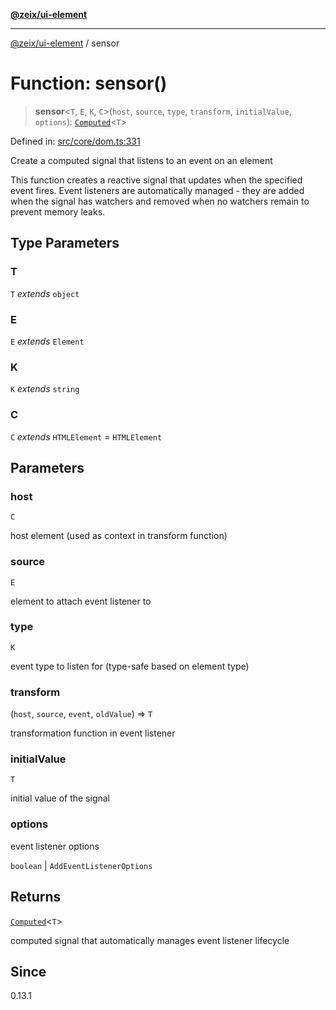 [**@zeix/ui-element**](../README.md)

***

[@zeix/ui-element](../globals.md) / sensor

# Function: sensor()

> **sensor**\<`T`, `E`, `K`, `C`\>(`host`, `source`, `type`, `transform`, `initialValue`, `options`): [`Computed`](../type-aliases/Computed.md)\<`T`\>

Defined in: [src/core/dom.ts:331](https://github.com/zeixcom/ui-element/blob/ef7525ef4fcd5329d68c2b65cc085220a29b7a4f/src/core/dom.ts#L331)

Create a computed signal that listens to an event on an element

This function creates a reactive signal that updates when the specified event fires.
Event listeners are automatically managed - they are added when the signal has watchers
and removed when no watchers remain to prevent memory leaks.

## Type Parameters

### T

`T` *extends* `object`

### E

`E` *extends* `Element`

### K

`K` *extends* `string`

### C

`C` *extends* `HTMLElement` = `HTMLElement`

## Parameters

### host

`C`

host element (used as context in transform function)

### source

`E`

element to attach event listener to

### type

`K`

event type to listen for (type-safe based on element type)

### transform

(`host`, `source`, `event`, `oldValue`) => `T`

transformation function in event listener

### initialValue

`T`

initial value of the signal

### options

event listener options

`boolean` | `AddEventListenerOptions`

## Returns

[`Computed`](../type-aliases/Computed.md)\<`T`\>

computed signal that automatically manages event listener lifecycle

## Since

0.13.1
